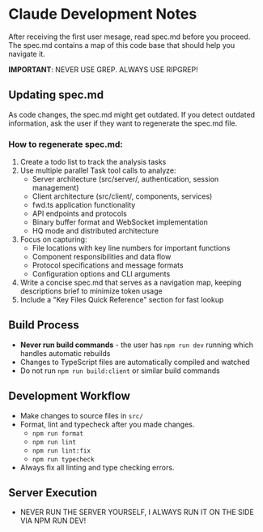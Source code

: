 # Claude Development Notes

After receiving the first user mesage, read spec.md before you proceed. The spec.md contains a map of this code base that should help you navigate it.

**IMPORTANT**: NEVER USE GREP. ALWAYS USE RIPGREP!

## Updating spec.md
As code changes, the spec.md might get outdated. If you detect outdated information, ask the user if they want to regenerate the spec.md file.

### How to regenerate spec.md:
1. Create a todo list to track the analysis tasks
2. Use multiple parallel Task tool calls to analyze:
   - Server architecture (src/server/, authentication, session management)
   - Client architecture (src/client/, components, services)
   - fwd.ts application functionality
   - API endpoints and protocols
   - Binary buffer format and WebSocket implementation
   - HQ mode and distributed architecture
3. Focus on capturing:
   - File locations with key line numbers for important functions
   - Component responsibilities and data flow
   - Protocol specifications and message formats
   - Configuration options and CLI arguments
4. Write a concise spec.md that serves as a navigation map, keeping descriptions brief to minimize token usage
5. Include a "Key Files Quick Reference" section for fast lookup

## Build Process
- **Never run build commands** - the user has `npm run dev` running which handles automatic rebuilds
- Changes to TypeScript files are automatically compiled and watched
- Do not run `npm run build:client` or similar build commands

## Development Workflow
- Make changes to source files in `src/`
- Format, lint and typecheck after you made changes.
    - `npm run format`
    - `npm run lint`
    - `npm run lint:fix`
    - `npm run typecheck`
- Always fix all linting and type checking errors.

## Server Execution
- NEVER RUN THE SERVER YOURSELF, I ALWAYS RUN IT ON THE SIDE VIA NPM RUN DEV!